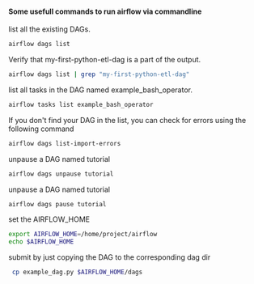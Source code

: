 #### Some usefull commands to run airflow via commandline

list all the existing DAGs.
```bash
airflow dags list
```

Verify that my-first-python-etl-dag is a part of the output.
```bash
airflow dags list | grep "my-first-python-etl-dag"
```

list all tasks in the DAG named example_bash_operator.
```bash
airflow tasks list example_bash_operator
```

If you don't find your DAG in the list, you can check for errors using the following command
```bash
airflow dags list-import-errors
```

unpause a DAG named tutorial
```bash
airflow dags unpause tutorial
```

unpause a DAG named tutorial
```bash
airflow dags pause tutorial
```

set the AIRFLOW_HOME
```bash
export AIRFLOW_HOME=/home/project/airflow
echo $AIRFLOW_HOME
```

submit by just copying the DAG to the corresponding dag dir
```bash
 cp example_dag.py $AIRFLOW_HOME/dags
```

